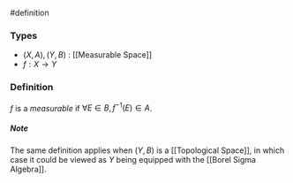 #definition
### Types
- $\left( X, A \right),\left( Y,B \right)$ : [[Measurable Space]]
- $f:X\to Y$
### Definition
$f$ is a *measurable* if $\forall E \in B, f^{-1}\left( E \right)\in A$.
##### Note
The same definition applies when $\left(Y,B\right)$ is a [[Topological Space]], in which case it could be viewed as $Y$ being equipped with the [[Borel Sigma Algebra]].